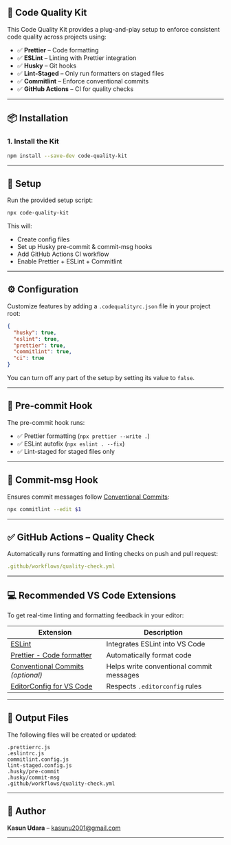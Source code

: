 ## 🔧 Code Quality Kit

This Code Quality Kit provides a plug-and-play setup to enforce consistent code quality across projects using:

* ✅ **Prettier** – Code formatting
* ✅ **ESLint** – Linting with Prettier integration
* ✅ **Husky** – Git hooks
* ✅ **Lint-Staged** – Only run formatters on staged files
* ✅ **Commitlint** – Enforce conventional commits
* ✅ **GitHub Actions** – CI for quality checks

---

## 📦 Installation

### 1. Install the Kit

```bash
npm install --save-dev code-quality-kit
```

---

## 🚀 Setup

Run the provided setup script:

```bash
npx code-quality-kit
```

This will:

* Create config files
* Set up Husky pre-commit & commit-msg hooks
* Add GitHub Actions CI workflow
* Enable Prettier + ESLint + Commitlint

---

## ⚙️ Configuration

Customize features by adding a `.codequalityrc.json` file in your project root:

```json
{
  "husky": true,
  "eslint": true,
  "prettier": true,
  "commitlint": true,
  "ci": true
}
```

You can turn off any part of the setup by setting its value to `false`.

---

## 🧪 Pre-commit Hook

The pre-commit hook runs:

* ✅ Prettier formatting (`npx prettier --write .`)
* ✅ ESLint autofix (`npx eslint . --fix`)
* ✅ Lint-staged for staged files only

---

## 🧪 Commit-msg Hook

Ensures commit messages follow [Conventional Commits](https://www.conventionalcommits.org/):

```bash
npx commitlint --edit $1
```

---

## ✅ GitHub Actions – Quality Check

Automatically runs formatting and linting checks on push and pull request:

```yaml
.github/workflows/quality-check.yml
```

---

## 💻 Recommended VS Code Extensions

To get real-time linting and formatting feedback in your editor:

| Extension                                                                                                                   | Description                              |
| --------------------------------------------------------------------------------------------------------------------------- | ---------------------------------------- |
| [ESLint](https://marketplace.visualstudio.com/items?itemName=dbaeumer.vscode-eslint)                                        | Integrates ESLint into VS Code           |
| [Prettier - Code formatter](https://marketplace.visualstudio.com/items?itemName=esbenp.prettier-vscode)                     | Automatically format code                |
| [Conventional Commits](https://marketplace.visualstudio.com/items?itemName=vivaxy.vscode-conventional-commits) *(optional)* | Helps write conventional commit messages |
| [EditorConfig for VS Code](https://marketplace.visualstudio.com/items?itemName=EditorConfig.EditorConfig)                   | Respects `.editorconfig` rules           |

---

## 📁 Output Files

The following files will be created or updated:

```
.prettierrc.js
.eslintrc.js
commitlint.config.js
lint-staged.config.js
.husky/pre-commit
.husky/commit-msg
.github/workflows/quality-check.yml
```

---

## 👥 Author

**Kasun Udara** – [kasunu2001@gmail.com](mailto:kasunu2001@gmail.com)

---
